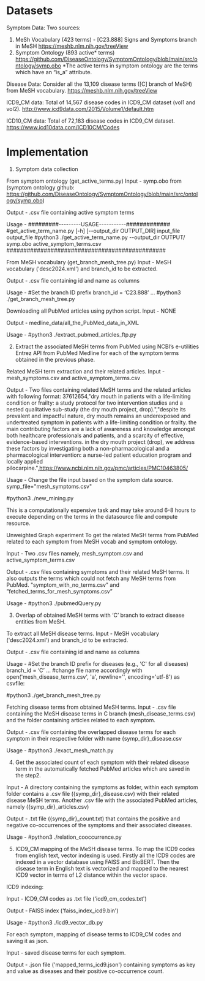 # Datasets
Symptom Data:
Two sources: 
1) MeSh Vocabulary (423 terms) - [C23.888] Signs and Symptoms branch in MeSH
https://meshb.nlm.nih.gov/treeView
2) Symptom Ontology (893 active* terms)
https://github.com/DiseaseOntology/SymptomOntology/blob/main/src/ontology/symp.obo
*The active terms in symptom ontology are the terms which have an “is_a” attribute.

Disease Data:
Consider all the 13,109 disease terms ([C] branch of MeSH) from MeSH vocabulary.
https://meshb.nlm.nih.gov/treeView

ICD9_CM data:
Total of 14,567 disease codes in ICD9_CM dataset (vol1 and vol2).
http://www.icd9data.com/2015/Volume1/default.htm

ICD10_CM data:
Total of 72,183 disease codes in ICD9_CM dataset.
https://www.icd10data.com/ICD10CM/Codes



# Implementation

1. Symptom data collection 

From symptom ontology (get_active_terms.py)
Input - symp.obo from (symptom ontology github: https://github.com/DiseaseOntology/SymptomOntology/blob/main/src/ontology/symp.obo)

Output - .csv file containing active symptom terms

Usage - 
#########---------USAGE-----------#############
#get_active_term_name.py [-h] [--output_dir OUTPUT_DIR] input_file output_file
#python3 ./get_active_term_name.py --output_dir OUTPUT/ symp.obo active_symptom_terms.csv
###############################################

From MeSH vocabulary (get_branch_mesh_tree.py)
Input - MeSH vocabulary ('desc2024.xml') and branch_id to be extracted.

Output - .csv file containing id and name as columns

Usage - 
#Set the branch ID prefix
branch_id = ‘C23.888’
...
#python3 ./get_branch_mesh_tree.py

Downloading all PubMed articles using python script.
Input - NONE

Output - medline_data/all_the_PubMed_data_in_XML

Usage - 
#python3 ./extract_pubmed_articles_ftp.py

2. Extract the associated MeSH terms from PubMed using NCBI’s e-utilities Entrez API from PubMed Medline for each of the symptom terms obtained in the previous phase.

Related MeSH term extraction and their related articles.
Input - mesh_symptoms.csv and active_symptom_terms.csv

Output - Two files containing related MeSH terms and 
the related articles with following format:
37612654,"dry mouth in patients with a life-limiting condition or frailty: a study protocol for two intervention studies and a nested qualitative sub-study (the dry mouth project, drop).","despite its prevalent and impactful nature, dry mouth remains an underexposed and undertreated symptom in patients with a life-limiting condition or frailty. the main contributing factors are a lack of awareness and knowledge amongst both healthcare professionals and patients, and a scarcity of effective, evidence-based interventions. in the dry mouth project (drop), we address these factors by investigating both a non-pharmacological and a pharmacological intervention: a nurse-led patient education program and locally applied pilocarpine.",https://www.ncbi.nlm.nih.gov/pmc/articles/PMC10463805/


Usage - 
Change the file input based on the symptom data source.
symp_file="mesh_symptoms.csv"

#python3 ./new_mining.py

This is a computationally expensive task and may take around 6-8 hours to execute depending on the terms in the datasource file and compute resource.

Unweighted Graph experiment
To get the related MeSH terms from PubMed related to each symptom from MeSH vocab and symptom ontology.

Input - Two .csv files namely, mesh_symptom.csv and active_symptom_terms.csv

Output - .csv files containing symptoms and their related MeSH terms. It also outputs the terms which could not fetch any MeSH terms from PubMed.
"symptom_with_no_terms.csv" and ”fetched_terms_for_mesh_symptoms.csv”

Usage - 
#python3 ./pubmedQuery.py


3. Overlap of obtained MeSH terms with ‘C’ branch to extract disease entities from MeSH.

To extract all MeSH disease terms.
Input - MeSH vocabulary ('desc2024.xml') and branch_id to be extracted.

Output - .csv file containing id and name as columns

Usage - 
#Set the branch ID prefix for diseases (e.g., 'C' for all diseases)
branch_id = ‘C’
...
#change file name accordingly
with open('mesh_disease_terms.csv', 'a', newline='', encoding='utf-8') as csvfile:


#python3 ./get_branch_mesh_tree.py

Fetching disease terms from obtained MeSH terms.
Input - .csv file containing the MeSH disease terms in C branch (mesh_disease_terms.csv) and the folder containing articles related to each symptom.

Output - .csv file containing the overlapped disease terms for each symptom in their respective folder with name {symp_dir}_disease.csv

Usage - 
#python3 ./exact_mesh_match.py


4. Get the associated count of each symptom with their related disease term in the automatically fetched PubMed articles which are saved in the step2.

Input - A directory containing the symptoms as folder, within each symptom folder contains a .csv file ({symp_dir}_disease.csv) with their related disease MeSH terms.
Another .csv file with the associated PubMed articles, namely ({symp_dir}_articles.csv)

Output - .txt file ({symp_dir}_count.txt) that contains the positive and negative co-occurrences of the symptoms and their associated diseases.

Usage - 
#python3 ./relation_cooccurrence.py


5. ICD9_CM mapping of the MeSH disease terms.
To map the ICD9 codes from english text, vector indexing is used. Firstly all the ICD9 codes are indexed in a vector database using FAISS and BioBERT. Then the disease term in English text is vectorized and mapped to the nearest ICD9 vector in terms of L2 distance within the vector space. 
 
ICD9 indexing:

Input - ICD9_CM codes as .txt file ('icd9_cm_codes.txt')

Output - FAISS index ('faiss_index_icd9.bin')

Usage - 
#python3 ./icd9_vector_db.py

For each symptom, mapping of disease terms to ICD9_CM codes and saving it as json.

Input - saved disease terms for each symptom.

Output - .json file ('mapped_terms_icd9.json') containing symptoms as key and value as diseases and their positive co-occurrence count.
